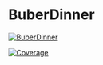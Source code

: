 # BuberDinner

[![BuberDinner](https://github.com/willchenxa/BuberDinner/actions/workflows/build.yml/badge.svg)](https://github.com/willchenxa/BuberDinner/actions/workflows/build.yml)

[![Coverage](https://sonarcloud.io/api/project_badges/measure?project=willchenxa_BuberDinner&metric=coverage)](https://sonarcloud.io/summary/new_code?id=willchenxa_BuberDinner)
